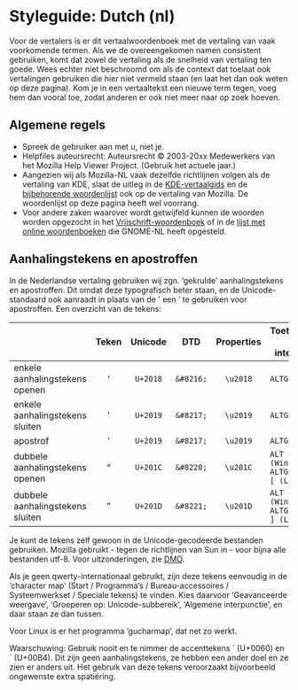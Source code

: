 # Styleguide: Dutch (nl)

Voor de vertalers is er dit vertaalwoordenboek met de vertaling van vaak voorkomende termen. Als we de overeengekomen namen consistent gebruiken, komt dat zowel de vertaling als de snelheid van vertaling ten goede. Wees echter niet beschroomd om als de context dat toelaat ook vertalingen gebruiken die hier niet vermeld staan (en laat het dan ook weten op deze pagina). Kom je in een vertaaltekst een nieuwe term tegen, voeg hem dan vooral toe, zodat anderen er ook niet meer naar op zoek hoeven.

## Algemene regels

* Spreek de gebruiker aan met u, niet je.
* Helpfiles auteursrecht: Auteursrecht © 2003-20xx Medewerkers van het Mozilla Help Viewer Project. (Gebruik het actuele jaar.)
* Aangezien wij als Mozilla-NL vaak dezelfde richtlijnen volgen als de vertaling van KDE, slaat de uitleg in de [KDE-vertaalgids](http://www.kde.nl/content/vertaalgids) en de [bijbehorende woordenlijst](http://www.kde.nl/node/386) ook op de vertaling van Mozilla. De woordenlijst op deze pagina heeft wel voorrang.
* Voor andere zaken waarover wordt getwijfeld kunnen de woorden worden opgezocht in het [Vrijschrift-woordenboek](http://vertaling.vrijschrift.org/woordenboek) of in de [lijst met online woordenboeken](http://nl.gnome.org/woordenboeken.php) die GNOME-NL heeft opgesteld.

## Aanhalingstekens en apostroffen

In de Nederlandse vertaling gebruiken wij zgn. ‘gekrulde’ aanhalingstekens en apostroffen. Dit omdat deze typografisch beter staan, en de Unicode-standaard ook aanraadt in plaats van de ' een ’ te gebruiken voor apostroffen. Een overzicht van de tekens:

|    |Teken |	Unicode |	DTD |	Properties |	Toetscombinatie (qwerty internationaal)|
| -- |:----:|:-------:|:---:|:----------:| ---------------------------------------|
|enkele aanhalingstekens openen |	‘ |	`U+2018` |	`&#8216;` |	`\u2018` |	`ALTGR + 9`|
|enkele aanhalingstekens sluiten |	’ |	`U+2019` |	`&#8217;` |	`\u2019` |	`ALTGR + 0`|
|apostrof |	’ |	`U+2019` |	`&#8217;` |	`\u2019` |	`ALTGR + 0`|
|dubbele aanhalingstekens openen |	“ |	`U+201C` |	`&#8220;` |	`\u201C` |	`ALT + 0147 (Windows) / ALTGR + SHIFT + [ (Linux)`|
|dubbele aanhalingstekens sluiten |	” |	`U+201D` |	`&#8221;` |	`\u201D` |	`ALT + 0148 (Windows) / ALTGR + SHIFT + ] (Linux)`|

Je kunt de tekens zelf gewoon in de Unicode-gecodeerde bestanden gebruiken. Mozilla gebruikt - tegen de richtlijnen van Sun in - voor bijna alle bestanden utf-8. Voor uitzonderingen, zie [DMO](http://developer.mozilla.org/en/docs/Encodings_for_localization_files).

Als je geen qwerty-internationaal gebruikt, zijn deze tekens eenvoudig in de ‘character map’ (Start / Programma’s / Bureau-accessoires / Systeemwerkset / Speciale tekens) te vinden. Kies daarvoor ‘Geavanceerde weergave’, ‘Groeperen op: Unicode-subbereik’, ‘Algemene interpunctie’, en daar staan ze dan tussen.

Voor Linux is er het programma ‘gucharmap’, dat net zo werkt.

Waarschuwing:
Gebruik nooit en te nimmer de accenttekens ` (U+0060) en ´ (U+00B4). Dit zijn geen aanhalingstekens, ze hebben een ander doel en ze zien er anders uit. Het gebruik van deze tekens veroorzaakt bijvoorbeeld ongewenste extra spatiëring.
